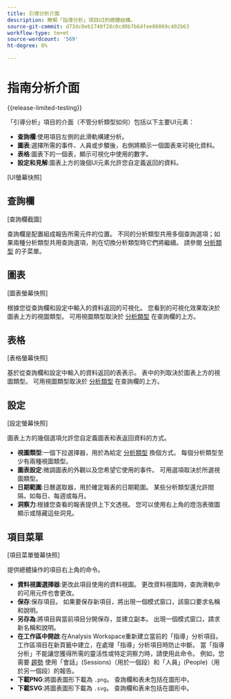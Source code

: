 ```yaml
---
title: 引導分析介面
description: 瞭解「指導分析」項目UI的總體結構。
source-git-commit: d73dc0eb1740f28c0cd0b7b64fee86069c402b63
workflow-type: tm+mt
source-wordcount: '569'
ht-degree: 0%

---
```


# 指南分析介面

{{release-limited-testing}}

「引導分析」項目的介面（不管分析類型如何）包括以下主要UI元素：

* **查詢欄**:使用項目左側的此滑軌構建分析。
* **圖表**:選擇所需的事件、人員或步驟後，右側將顯示一個圖表來可視化資料。
* **表格**:圖表下的一個表，顯示可視化中使用的數字。
* **設定和見解**:圖表上方的幾個UI元素允許您自定義返回的資料。

[UI螢幕快照]

## 查詢欄

[查詢欄截圖]

查詢欄是配置組成報告所需元件的位置。 不同的分析類型共用多個查詢選項；如果兩種分析類型共用查詢選項，則在切換分析類型時它們將繼續。 請參閱 [分析類型](analysis-types/overview.md) 的子菜單。

## 圖表

[圖表螢幕快照]

根據您從查詢欄和設定中輸入的資料返回的可視化。 您看到的可視化效果取決於圖表上方的視圖類型。 可用視圖類型取決於 [分析類型](analysis-types/overview.md) 在查詢欄的上方。

## 表格

[表格螢幕快照]

基於從查詢欄和設定中輸入的資料返回的表表示。 表中的列取決於圖表上方的視圖類型。 可用視圖類型取決於 [分析類型](analysis-types/overview.md) 在查詢欄的上方。

## 設定

[設定螢幕快照]

圖表上方的幾個選項允許您自定義圖表和表返回資料的方式。

* **視圖類型**:一個下拉選擇器，用於為給定 [分析類型](analysis-types/overview.md) 換個方式。 每個分析類型至少有兩種視圖類型。
* **圖表設定**:微調圖表的外觀以及您希望它使用的事件。 可用選項取決於所選視圖類型。
* **日期範圍**:日曆選取器，用於確定報表的日期範圍。 某些分析類型還允許間隔，如每日、每週或每月。
* **洞察力**:根據您查看的報表提供上下文透視。 您可以使用右上角的燈泡表徵圖顯示或隱藏這些洞見。

## 項目菜單

[項目菜單螢幕快照]

提供總體操作的項目右上角的命令。

* **資料視圖選擇器**:更改此項目使用的資料視圖。 更改資料視圖時，查詢滑軌中的可用元件也會更改。
* **保存**:保存項目。 如果要保存新項目，將出現一個模式窗口，該窗口要求名稱和說明。
* **另存為**:將項目與當前項目分開保存，並建立副本。 出現一個模式窗口，請求新名稱和說明。
* **在工作區中開啟**:在Analysis Workspace重新建立當前的「指導」分析項目。 工作區項目在新頁籤中建立，在處理「指導」分析項目時防止中斷。 當「指導分析」不能讓您獲得所需的靈活性或特定洞察力時，請使用此命令。 例如，您需要 [趨勢](analysis-types/trends.md) 使用「會話」(Sessions)（用於一個段）和「人員」(People)（用於另一個段）的報告。
* **下載PNG**:將圖表圖形下載為 `.png`。 查詢欄和表未包括在圖形中。
* **下載SVG**:將圖表圖形下載為 `.svg`。 查詢欄和表未包括在圖形中。
